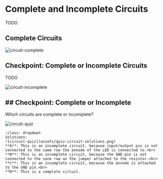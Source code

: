 # Complete and Incomplete Circuits

TODO

## Complete Circuits

![circuit-complete](assets/circuit-complete.png)

## Checkpoint: Complete or Incomplete Circuits

TODO

![circuit-incomplete](assets/circuit-incomplete.png)

## ## Checkpoint: Complete or Incomplete

Which circuits are complete or incomplete?

![circuit-quiz](assets/quiz-circuit.png)

```{admonition} Click here to reveal the solutions.
:class: dropdown
Solutions:
![circuit-quiz](assets/quiz-circuit-solutions.png)
**A**: This is an incomplete circuit, because input/output pin is not connected to the same row the annode of the LED is connected to.<br>
**B**: This is an incomplete circuit, because the GND pin is not connected to the sane row as the jumper attached to the resistor.<br>
**C**: This is an incomplete circuit, because the annode is attached to the GND pin.<br>
**D**: This is a complete circuit.
```